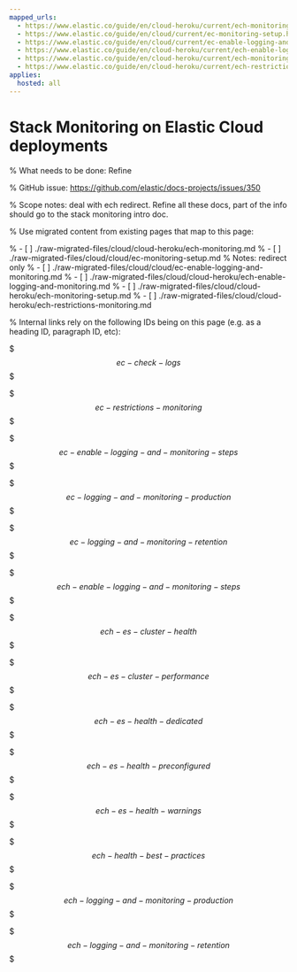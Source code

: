 ```yaml
---
mapped_urls:
  - https://www.elastic.co/guide/en/cloud-heroku/current/ech-monitoring.html
  - https://www.elastic.co/guide/en/cloud/current/ec-monitoring-setup.html
  - https://www.elastic.co/guide/en/cloud/current/ec-enable-logging-and-monitoring.html
  - https://www.elastic.co/guide/en/cloud-heroku/current/ech-enable-logging-and-monitoring.html
  - https://www.elastic.co/guide/en/cloud-heroku/current/ech-monitoring-setup.html
  - https://www.elastic.co/guide/en/cloud-heroku/current/ech-restrictions-monitoring.html
applies:
  hosted: all
---
```


# Stack Monitoring on Elastic Cloud deployments

% What needs to be done: Refine

% GitHub issue: https://github.com/elastic/docs-projects/issues/350

% Scope notes: deal with ech redirect. Refine all these docs, part of the info should go to the stack monitoring intro doc.

% Use migrated content from existing pages that map to this page:

% - [ ] ./raw-migrated-files/cloud/cloud-heroku/ech-monitoring.md
% - [ ] ./raw-migrated-files/cloud/cloud/ec-monitoring-setup.md
%      Notes: redirect only
% - [ ] ./raw-migrated-files/cloud/cloud/ec-enable-logging-and-monitoring.md
% - [ ] ./raw-migrated-files/cloud/cloud-heroku/ech-enable-logging-and-monitoring.md
% - [ ] ./raw-migrated-files/cloud/cloud-heroku/ech-monitoring-setup.md
% - [ ] ./raw-migrated-files/cloud/cloud-heroku/ech-restrictions-monitoring.md

% Internal links rely on the following IDs being on this page (e.g. as a heading ID, paragraph ID, etc):

$$$ec-check-logs$$$

$$$ec-restrictions-monitoring$$$

$$$ec-enable-logging-and-monitoring-steps$$$

$$$ec-logging-and-monitoring-production$$$

$$$ec-logging-and-monitoring-retention$$$

$$$ech-enable-logging-and-monitoring-steps$$$

$$$ech-es-cluster-health$$$

$$$ech-es-cluster-performance$$$

$$$ech-es-health-dedicated$$$

$$$ech-es-health-preconfigured$$$

$$$ech-es-health-warnings$$$

$$$ech-health-best-practices$$$

$$$ech-logging-and-monitoring-production$$$

$$$ech-logging-and-monitoring-retention$$$